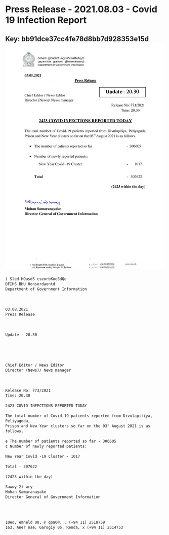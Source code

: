 # Press Release - 2021.08.03 - Covid 19 Infection Report 
Key: bb91dce37cc4fe78d8bb7d928353e15d 
![img](img/bb91dce37cc4fe78d8bb7d928353e15d.jpg)
---
```
) Sled HOasdS cseorbKoeSdQo
DFIHS BHU Honsordaentd
Department of Government Information

 

03.08.2021
Press Release

 

Update - 20.30

 

 

Chief Editor / News Editor
Director (News)/ News manager

 

Release No: 773/2021
Time: 20.30

2423 COVID INFECTIONS REPORTED TODAY

The total number of Covid-19 patients reported from Divulapitiya, Peliyagoda,
Prison and New Year clusters so far on the 03" August 2021 is as follows.

e The number of patients reported so far - 306605
¢ Number of newly reported patients:

New Year Covid -19 Cluster - 1017

Total - 307622

(2423 within the day)

Sawwy 2) wry
Mohan Samaranayake
Director General of Government Information

 
 

10eo, emneld 08, @ qoa0®. . (+94 11) 2518759
163, Aner nae, Garogiy 05, Renda, x (+94 11) 2514753

```
